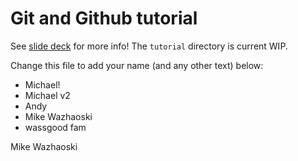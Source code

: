 # Git and Github tutorial

See [slide deck](https://docs.google.com/presentation/d/1nkmfVNscUenjbnpbWc3dseN0O0AfmuGSx_eiWPKbrNY/edit?usp=sharing) for more info! The `tutorial` directory is current WIP.

Change this file to add your name (and any other text) below:

- Michael!
- Michael v2
- Andy
- Mike Wazhaoski
- wassgood fam

Mike Wazhaoski